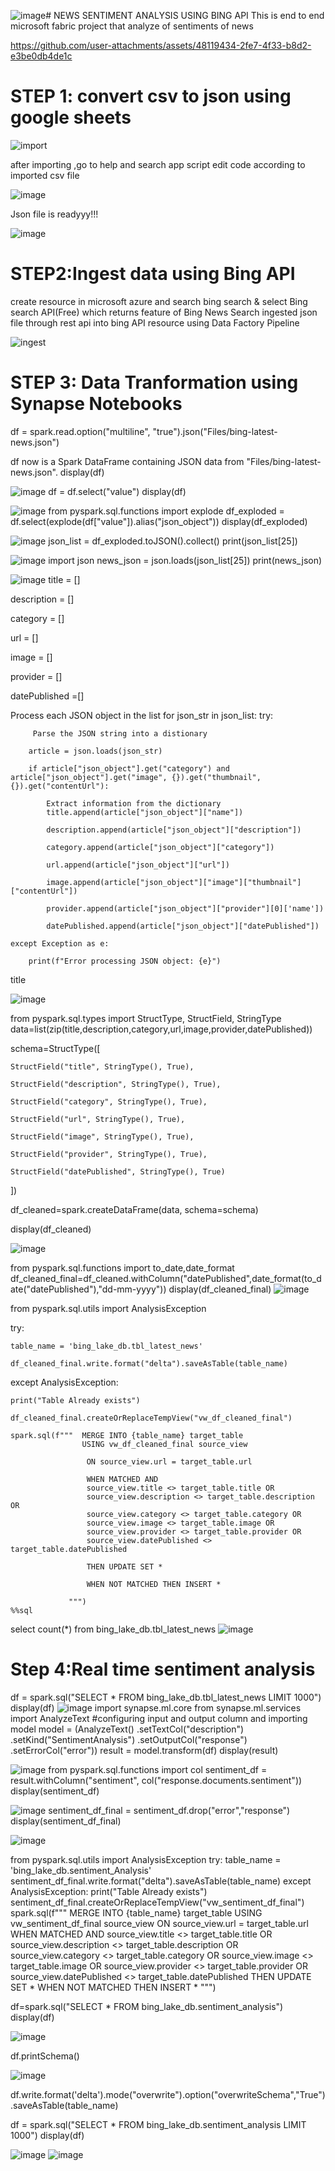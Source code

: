 ![image](https://github.com/user-attachments/assets/a41b9cfe-6d66-4951-bb3a-8a69e132096e)#  NEWS SENTIMENT ANALYSIS USING BING API
This is end to end microsoft fabric project that analyze of sentiments of news

https://github.com/user-attachments/assets/48119434-2fe7-4f33-b8d2-e3be0db4de1c


# STEP 1: convert csv to json using google sheets

![import](https://github.com/user-attachments/assets/6cf0cc03-0b15-4e28-ab10-d188bd820894)

after importing ,go to help and search app script edit code according to imported csv file

![image](https://github.com/user-attachments/assets/2e8310f0-4f22-4f69-861a-ae0290ad2381)

Json file is readyyy!!!

![image](https://github.com/user-attachments/assets/9ad45cdb-22a0-407e-9204-b4fccaf6db5a)

# STEP2:Ingest data using Bing API
create resource in microsoft azure and search bing search & select Bing search API(Free) which returns feature of Bing News Search
ingested json file through rest api into bing API resource using Data Factory Pipeline 

![ingest](https://github.com/user-attachments/assets/b8d59d2b-808d-44b9-a67d-c739c7eef6fe)

# STEP 3: Data Tranformation using Synapse Notebooks 

df = spark.read.option("multiline", "true").json("Files/bing-latest-news.json")

df now is a Spark DataFrame containing JSON data from "Files/bing-latest-news.json".
display(df)

![image](https://github.com/user-attachments/assets/75350b5b-4029-47d9-bbd6-725c917960f6)
df = df.select("value")
display(df)

![image](https://github.com/user-attachments/assets/1dfb5f2b-7d30-4bfc-a507-00a443f842c1)
from pyspark.sql.functions import explode
df_exploded = df.select(explode(df["value"]).alias("json_object"))
display(df_exploded)

![image](https://github.com/user-attachments/assets/79c07309-46f5-4cc2-a498-dcfb2831d05e)
json_list = df_exploded.toJSON().collect()
print(json_list[25])

![image](https://github.com/user-attachments/assets/8f0bd6c8-aedb-4fe3-a80c-e25fef340d02)
import json
news_json = json.loads(json_list[25])
print(news_json)

![image](https://github.com/user-attachments/assets/219437ce-5699-4196-b790-05a0e1fa2640)
title = []

description = []

category = []

url = []

image = []

provider = []

datePublished =[]

Process each JSON object in the list
for json_str in json_list:
    try:
    
         Parse the JSON string into a distionary
        
        article = json.loads(json_str)
        
        if article["json_object"].get("category") and article["json_object"].get("image", {}).get("thumbnail", {}).get("contentUrl"):
        
            Extract information from the dictionary
            title.append(article["json_object"]["name"])
            
            description.append(article["json_object"]["description"])
            
            category.append(article["json_object"]["category"])
            
            url.append(article["json_object"]["url"])
            
            image.append(article["json_object"]["image"]["thumbnail"]["contentUrl"])
            
            provider.append(article["json_object"]["provider"][0]['name'])
            
            datePublished.append(article["json_object"]["datePublished"])
            
    except Exception as e:
    
        print(f"Error processing JSON object: {e}")  
        
  title
  
![image](https://github.com/user-attachments/assets/15576f39-19a6-48c6-8b01-d1bd8d7923d4)

from pyspark.sql.types import StructType, StructField, StringType
data=list(zip(title,description,category,url,image,provider,datePublished))

schema=StructType([

    StructField("title", StringType(), True),
    
    StructField("description", StringType(), True),
    
    StructField("category", StringType(), True),
    
    StructField("url", StringType(), True),
    
    StructField("image", StringType(), True),
    
    StructField("provider", StringType(), True),
    
    StructField("datePublished", StringType(), True)

])

df_cleaned=spark.createDataFrame(data, schema=schema)

display(df_cleaned)

![image](https://github.com/user-attachments/assets/846ccae1-c956-49e5-a78c-2c7082b522ff)

from pyspark.sql.functions import to_date,date_format
df_cleaned_final=df_cleaned.withColumn("datePublished",date_format(to_date("datePublished"),"dd-mm-yyyy"))
display(df_cleaned_final)
![image](https://github.com/user-attachments/assets/4605a94c-e51e-4461-8aaf-9f709f591e06)

from pyspark.sql.utils import AnalysisException

try:

    table_name = 'bing_lake_db.tbl_latest_news'

    df_cleaned_final.write.format("delta").saveAsTable(table_name)

except AnalysisException:

    print("Table Already exists")

    df_cleaned_final.createOrReplaceTempView("vw_df_cleaned_final")

    spark.sql(f"""  MERGE INTO {table_name} target_table
                    USING vw_df_cleaned_final source_view
                     
                     ON source_view.url = target_table.url
                     
                     WHEN MATCHED AND
                     source_view.title <> target_table.title OR
                     source_view.description <> target_table.description OR
                     source_view.category <> target_table.category OR
                     source_view.image <> target_table.image OR
                     source_view.provider <> target_table.provider OR
                     source_view.datePublished <> target_table.datePublished
                     
                     THEN UPDATE SET *
                     
                     WHEN NOT MATCHED THEN INSERT *
                     
                 """)
    %%sql 

select count(*) from bing_lake_db.tbl_latest_news
![image](https://github.com/user-attachments/assets/a63f0681-aaee-475c-b297-7c47480b00f5)

# Step 4:Real time sentiment analysis 

df = spark.sql("SELECT * FROM bing_lake_db.tbl_latest_news LIMIT 1000")
display(df)
![image](https://github.com/user-attachments/assets/57db0b69-0005-47c3-b414-643b06132622)
import synapse.ml.core
from synapse.ml.services import AnalyzeText
#configuring input and output column and importing model
model = (AnalyzeText()
        .setTextCol("description")
        .setKind("SentimentAnalysis")
        .setOutputCol("response")
        .setErrorCol("error"))
result = model.transform(df)
display(result)

![image](https://github.com/user-attachments/assets/e0f0a1e2-df69-4300-b168-a5c76d2671d0)
from pyspark.sql.functions import col
sentiment_df = result.withColumn("sentiment", col("response.documents.sentiment"))
display(sentiment_df)

![image](https://github.com/user-attachments/assets/f84849eb-c76a-431a-8454-a80989a87014)
sentiment_df_final = sentiment_df.drop("error","response")
display(sentiment_df_final)

![image](https://github.com/user-attachments/assets/6aaec8db-cfe1-48c2-9ba3-35452be1f394)

from pyspark.sql.utils import AnalysisException
try:
    table_name = 'bing_lake_db.sentiment_Analysis'
    sentiment_df_final.write.format("delta").saveAsTable(table_name)
except AnalysisException:
    print("Table Already exists")
    sentiment_df_final.createOrReplaceTempView("vw_sentiment_df_final")
    spark.sql(f"""  MERGE INTO {table_name} target_table
                    USING vw_sentiment_df_final source_view
                     ON source_view.url = target_table.url
                     WHEN MATCHED AND
                     source_view.title <> target_table.title OR
                     source_view.description <> target_table.description OR
                     source_view.category <> target_table.category OR
                     source_view.image <> target_table.image OR
                     source_view.provider <> target_table.provider OR
                     source_view.datePublished <> target_table.datePublished
                     THEN UPDATE SET *
                     WHEN NOT MATCHED THEN INSERT *
                 """)
                 
df=spark.sql("SELECT * FROM bing_lake_db.sentiment_analysis")
display(df)

![image](https://github.com/user-attachments/assets/3a8fc668-373a-4fe6-9132-c580b11c17c7)

df.printSchema()

![image](https://github.com/user-attachments/assets/89907507-7def-4ccc-bbe0-8f1def564b4c)

df.write.format('delta').mode("overwrite").option("overwriteSchema","True").saveAsTable(table_name)

df = spark.sql("SELECT * FROM bing_lake_db.sentiment_analysis LIMIT 1000")
display(df)

![image](https://github.com/user-attachments/assets/fc81a60d-0bbb-4fa8-a7d2-667ef33218e6)
![image](https://github.com/user-attachments/assets/b26ce934-7a3a-4f46-a373-37fd87b8b0be)

















